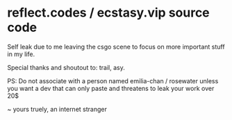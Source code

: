 # reflect.codes / ecstasy.vip source code

Self leak due to me leaving the csgo scene to focus on more important stuff in my life.

Special thanks and shoutout to: trail, asy.

PS: Do not associate with a person named emilia-chan / rosewater unless you want a dev that can only paste and threatens to leak your work over 20$ 

~ yours truely, an internet stranger